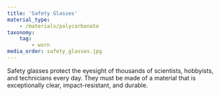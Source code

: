 ```yaml
---
title: 'Safety Glasses'
material_type:
    - /materials/polycarbonate
taxonomy:
    tag:
        - worn
media_order: safety_glasses.jpg
---
```


Safety glasses protect the eyesight of thousands of scientists, hobbyists, and technicians every day. They must be made of a material that is exceptionally clear, impact-resistant, and durable. 